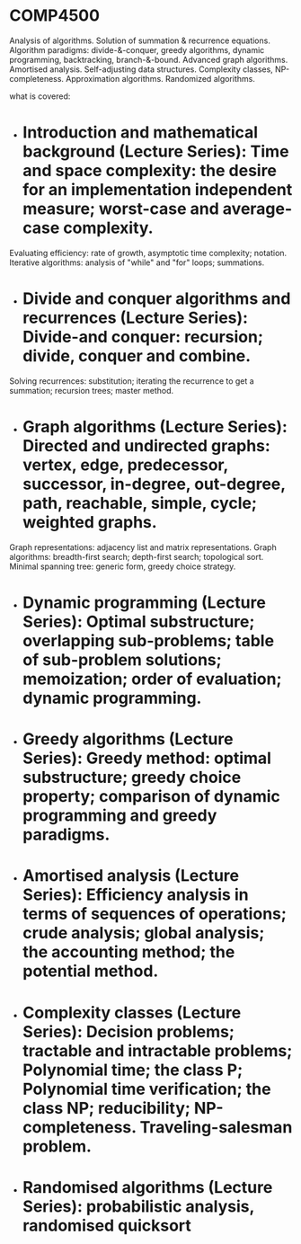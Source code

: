 # COMP4500

Analysis of algorithms. Solution of summation & recurrence equations. Algorithm paradigms: divide-&-conquer, greedy algorithms, dynamic programming, backtracking, branch-&-bound. Advanced graph algorithms. Amortised analysis. Self-adjusting data structures. Complexity classes, NP-completeness. Approximation algorithms. Randomized algorithms.

 what is covered:
* # Introduction and mathematical background (Lecture Series): Time and space complexity: the desire for an implementation independent measure; worst-case and average-case complexity.
Evaluating efficiency: rate of growth, asymptotic time complexity; notation.
Iterative algorithms: analysis of "while" and "for" loops; summations.

* # Divide and conquer algorithms and recurrences (Lecture Series): Divide-and conquer: recursion; divide, conquer and combine.
Solving recurrences: substitution; iterating the recurrence to get a summation; recursion trees; master method.

* # Graph algorithms (Lecture Series): Directed and undirected graphs: vertex, edge, predecessor, successor, in-degree, out-degree, path, reachable, simple, cycle; weighted graphs.
Graph representations: adjacency list and matrix representations.
Graph algorithms: breadth-first search; depth-first search; topological sort.
Minimal spanning tree: generic form, greedy choice strategy.

* # Dynamic programming (Lecture Series): Optimal substructure; overlapping sub-problems; table of sub-problem solutions; memoization; order of evaluation; dynamic programming.

* # Greedy algorithms (Lecture Series): Greedy method: optimal substructure; greedy choice property; comparison of dynamic programming and greedy paradigms.

* # Amortised analysis (Lecture Series): Efficiency analysis in terms of sequences of operations; crude analysis; global analysis; the accounting method; the potential method.

* # Complexity classes (Lecture Series): Decision problems; tractable and intractable problems; Polynomial time; the class P; Polynomial time verification; the class NP; reducibility; NP-completeness. Traveling-salesman problem.

* # Randomised algorithms (Lecture Series): probabilistic analysis, randomised quicksort
